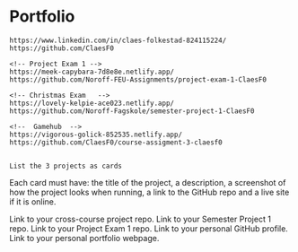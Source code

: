 # Portfolio

    https://www.linkedin.com/in/claes-folkestad-824115224/
    https://github.com/ClaesF0

    <!-- Project Exam 1 -->
    https://meek-capybara-7d8e8e.netlify.app/
    https://github.com/Noroff-FEU-Assignments/project-exam-1-ClaesF0

    <!-- Christmas Exam   -->
    https://lovely-kelpie-ace023.netlify.app/
    https://github.com/Noroff-Fagskole/semester-project-1-ClaesF0

    <!--  Gamehub  -->
    https://vigorous-golick-852535.netlify.app/
    https://github.com/ClaesF0/course-assigment-3-claesf0


    List the 3 projects as cards

Each card must have:
the title of the project,
a description,
a screenshot of how the project looks when running,
a link to the GitHub repo and a live site if it is online.

Link to your cross-course project repo.
Link to your Semester Project 1 repo.
Link to your Project Exam 1 repo.
Link to your personal GitHub profile.
Link to your personal portfolio webpage.

<i class="fa-brands fa-linkedin"></i>
